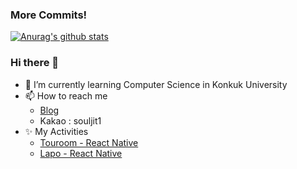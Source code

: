 ### More Commits!
	
[![Anurag's github stats](https://github-readme-stats.vercel.app/api?username=wooyounggggg&theme=react)](https://github.com/anuraghazra/github-readme-stats)

### Hi there 👋
- 🌱 I’m currently learning Computer Science in Konkuk University
- 📫 How to reach me
  - <a href="https://souljit2.tistory.com/" target="_blank">Blog</a>
  - Kakao : souljit1
- ✨ My Activities
  - <a href="https://play.google.com/store/apps/details?id=com.wizmon.touroom" target="_blank">Touroom - React Native</a>
  - <a href="https://play.google.com/store/apps/details?id=com.teamlapo.lapo" target="_blank">Lapo - React Native</a>
<!--
**wooyounggggg/wooyounggggg** is a ✨ _special_ ✨ repository because its `README.md` (this file) appears on your GitHub profile.

Here are some ideas to get you started:

- 🔭 I’m currently working on ...

- 👯 I’m looking to collaborate on ...
- 🤔 I’m looking for help with ...
- 💬 Ask me about ...

- 😄 Pronouns: ...
- ⚡ Fun fact: ...
-->
